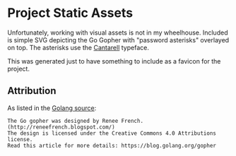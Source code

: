 # Project Static Assets

Unfortunately, working with visual assets is not in my wheelhouse. Included is
simple SVG depicting the Go Gopher with "password asterisks" overlayed on top.
The asterisks use the
[Cantarell](https://fonts.google.com/specimen/Cantarell/about) typeface.

This was generated just to have something to include as a favicon for the
project.

## Attribution

As listed in the [Golang source](https://go.dev/doc/gopher/README):

```
The Go gopher was designed by Renee French. (http://reneefrench.blogspot.com/)
The design is licensed under the Creative Commons 4.0 Attributions license.
Read this article for more details: https://blog.golang.org/gopher
```